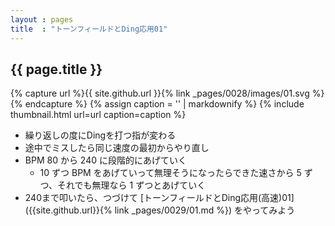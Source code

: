 ```yaml
---
layout : pages
title  : "トーンフィールドとDing応用01"
---
```


## {{ page.title }}

{% capture url %}{{ site.github.url }}{% link _pages/0028/images/01.svg %}{% endcapture %}
{% assign caption = '' | markdownify %}
{% include thumbnail.html url=url caption=caption %}

* 繰り返しの度にDingを打つ指が変わる
* 途中でミスしたら同じ速度の最初からやり直し
* BPM 80 から 240 に段階的にあげていく
  * 10 ずつ BPM をあげていって無理そうになったらできた速さから 5 ずつ、それでも無理なら 1 ずつとあげていく
* 240まで叩いたら、つづけて [トーンフィールドとDing応用(高速)01]({{site.github.url}}{% link _pages/0029/01.md %}) をやってみよう
